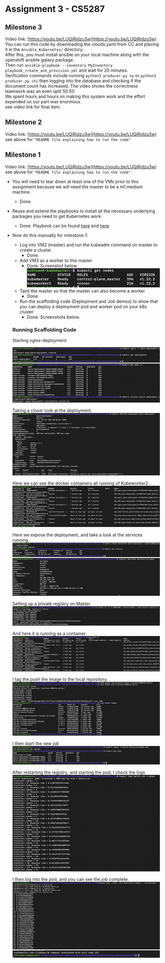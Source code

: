 # Assignment 3 - CS5287

## Milestone 3
Video link: [https://youtu.be/LUQjRidzu3w](https://youtu.be/LUQjRidzu3w)  
You can run this code by downloading the clouds.yaml from CC and placing it in the `Ansible_Kubernetes/` directory.  
After this, you must install ansible on your local machine along with the openshift ansible galaxy package.  
Then run `ansible-playbook --inventory MyInventory playbook_create_and_provision.yml` and wait for 20 minutes.  
Verificaiton commands include running `python3 producer.py ny` or `python3 producer.py chi` then logging into the database and checking if the document count has increased. 
The video shows the correctness  
teamwork was an even split 50:50  
We spent hours and hours on making this system work and the effort expended on our part was enormous.  
see video link for final item. 


## Milestone 2
Video link: [https://youtu.be/LUQjRidzu3w](https://youtu.be/LUQjRidzu3w)
see above for `"README file explaining how to run the code"`


## Milestone 1
Video link: [https://youtu.be/LUQjRidzu3w](https://youtu.be/LUQjRidzu3w)
see above for `"README file explaining how to run the code"`

* You will need to tear down at least one of the VMs prior to this assignment because we will need the master to be a m1.medium machine. 
   * Done.

* Reuse and extend the playbooks to install all the necessary underlying packages you need to get Kubernetes work.
   * Done. Playbook can be found [here](https://github.com/parishwolfe/5287-A2/blob/main/Ansible_Kubernetes/tasks/install_kubernetes.yaml) and [here](https://github.com/parishwolfe/5287-A2/blob/main/Ansible_Kubernetes/playbook_create_and_provision.yml).
* Now do this manually for milestone 1: 
    * Log into VM2 (master) and run the kubeadm command on master to create a cluster
        * Done. 
    * Add VM3 as a worker to this master
        * Done. Screenshot below ![img](images/getnodes.png)
    * Taint the master so that the master can also become a worker
        * Done. 
    * Run the scaffolding code (Deployment and Job demos) to show that you can deploy a deployment pod and worker pod on your k8s cluster
        * Done. Screenshots below. 
    
   ###  Running Scaffolding Code 
   
   Starting nginx-deployment.
   
   ![img](images/deployment-apply.png)
   ![img](images/deployment-getpods.png)
   
   Taking a closer look at the deployment. 
   ![img](images/deployment-describe.png)
   
   Here we can see the docker containers all running of Kubeworker2 .
   ![img](images/deployment-worker.png)
   
   Here we expose the deployment, and take a look at the services running. 
   ![img](images/deployment-expose.png)
   ![img](images/deployment-service.png)
   
   Setting up a private registry on Master
   ![img](images/registry-1.png)
   
   And here it is running as a container 
   ![img](images/registry-2.png)
   
   I tag the push the image to the local repository. 
   ![img](images/job-tag.png)
  
    I then start the new job
   ![img](images/job-apply.png)
   
   After restarting the registry, and starting the pod, I check the logs 
   ![img](images/job-logs.png)
   
   I then log into the pod, and you can see the job complete. 
   ![img](images/job-login.png)
   ![img](images/job-complete.png)
   
